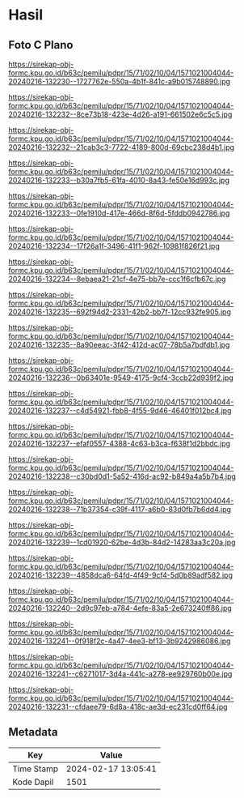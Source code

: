 # Hasil

## Foto C Plano

https://sirekap-obj-formc.kpu.go.id/b63c/pemilu/pdpr/15/71/02/10/04/1571021004044-20240216-132230--1727762e-550a-4b1f-841c-a9b015748890.jpg

https://sirekap-obj-formc.kpu.go.id/b63c/pemilu/pdpr/15/71/02/10/04/1571021004044-20240216-132232--8ce73b18-423e-4d26-a191-661502e6c5c5.jpg

https://sirekap-obj-formc.kpu.go.id/b63c/pemilu/pdpr/15/71/02/10/04/1571021004044-20240216-132232--21cab3c3-7722-4189-800d-69cbc238d4b1.jpg

https://sirekap-obj-formc.kpu.go.id/b63c/pemilu/pdpr/15/71/02/10/04/1571021004044-20240216-132233--b30a7fb5-61fa-4010-8a43-fe50e16d993c.jpg

https://sirekap-obj-formc.kpu.go.id/b63c/pemilu/pdpr/15/71/02/10/04/1571021004044-20240216-132233--0fe1910d-417e-466d-8f6d-5fddb0942786.jpg

https://sirekap-obj-formc.kpu.go.id/b63c/pemilu/pdpr/15/71/02/10/04/1571021004044-20240216-132234--17f26a1f-3496-41f1-962f-10981f826f21.jpg

https://sirekap-obj-formc.kpu.go.id/b63c/pemilu/pdpr/15/71/02/10/04/1571021004044-20240216-132234--8ebaea21-21cf-4e75-bb7e-ccc1f6cfb67c.jpg

https://sirekap-obj-formc.kpu.go.id/b63c/pemilu/pdpr/15/71/02/10/04/1571021004044-20240216-132235--692f94d2-2331-42b2-bb7f-12cc932fe905.jpg

https://sirekap-obj-formc.kpu.go.id/b63c/pemilu/pdpr/15/71/02/10/04/1571021004044-20240216-132235--8a90eeac-3f42-412d-ac07-78b5a7bdfdb1.jpg

https://sirekap-obj-formc.kpu.go.id/b63c/pemilu/pdpr/15/71/02/10/04/1571021004044-20240216-132236--0b63401e-9549-4175-9cf4-3ccb22d939f2.jpg

https://sirekap-obj-formc.kpu.go.id/b63c/pemilu/pdpr/15/71/02/10/04/1571021004044-20240216-132237--c4d54921-fbb8-4f55-9d46-46401f012bc4.jpg

https://sirekap-obj-formc.kpu.go.id/b63c/pemilu/pdpr/15/71/02/10/04/1571021004044-20240216-132237--efaf0557-4388-4c63-b3ca-f638f1d2bbdc.jpg

https://sirekap-obj-formc.kpu.go.id/b63c/pemilu/pdpr/15/71/02/10/04/1571021004044-20240216-132238--c30bd0d1-5a52-416d-ac92-b849a4a5b7b4.jpg

https://sirekap-obj-formc.kpu.go.id/b63c/pemilu/pdpr/15/71/02/10/04/1571021004044-20240216-132238--71b37354-c39f-4117-a6b0-83d0fb7b6dd4.jpg

https://sirekap-obj-formc.kpu.go.id/b63c/pemilu/pdpr/15/71/02/10/04/1571021004044-20240216-132239--1cd01920-62be-4d3b-84d2-14283aa3c20a.jpg

https://sirekap-obj-formc.kpu.go.id/b63c/pemilu/pdpr/15/71/02/10/04/1571021004044-20240216-132239--4858dca6-64fd-4f49-9cf4-5d0b89adf582.jpg

https://sirekap-obj-formc.kpu.go.id/b63c/pemilu/pdpr/15/71/02/10/04/1571021004044-20240216-132240--2d9c97eb-a784-4efe-83a5-2e673240ff86.jpg

https://sirekap-obj-formc.kpu.go.id/b63c/pemilu/pdpr/15/71/02/10/04/1571021004044-20240216-132241--0f918f2c-4a47-4ee3-bf13-3b9242986086.jpg

https://sirekap-obj-formc.kpu.go.id/b63c/pemilu/pdpr/15/71/02/10/04/1571021004044-20240216-132241--c6271017-3d4a-441c-a278-ee929760b00e.jpg

https://sirekap-obj-formc.kpu.go.id/b63c/pemilu/pdpr/15/71/02/10/04/1571021004044-20240216-132231--cfdaee79-6d8a-418c-ae3d-ec231cd0ff64.jpg


## Metadata

| Key        | Value               |
| ---------- | ------------------- |
| Time Stamp | 2024-02-17 13:05:41 |
| Kode Dapil | 1501                |



